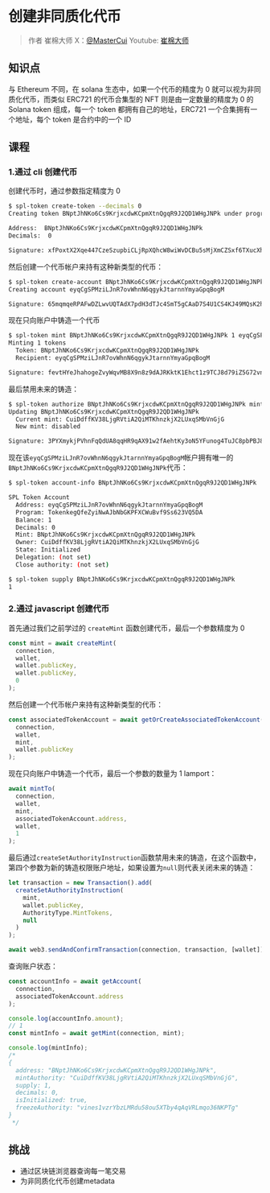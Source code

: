 # 创建非同质化代币

> 作者 崔棉大师 X：[@MasterCui](https://x.com/@MasterCui) Youtube: [崔棉大师](https://www.youtube.com/channel/UCv4y5qSUbJ8UC3CUmBPC_BA)

## 知识点

与 Ethereum 不同，在 solana 生态中，如果一个代币的精度为 0 就可以视为非同质化代币，而类似 ERC721 的代币合集型的 NFT 则是由一定数量的精度为 0 的 Solana token 组成，每一个 token 都拥有自己的地址，ERC721 一个合集拥有一个地址，每个 token 是合约中的一个 ID

## 课程

### 1.通过 cli 创建代币

创建代币时，通过参数指定精度为 0

```sh
$ spl-token create-token --decimals 0
Creating token BNptJhNKo6Cs9KrjxcdwKCpmXtnQgqR9J2QD1WHgJNPk under program TokenkegQfeZyiNwAJbNbGKPFXCWuBvf9Ss623VQ5DA

Address:  BNptJhNKo6Cs9KrjxcdwKCpmXtnQgqR9J2QD1WHgJNPk
Decimals:  0

Signature: xfPoxtX2Xqe447CzeSzupbiCLjRpXQhcW8wiWvDCBu5sMjXmCZSxf6TXucXh96Zjr5jaFowp6N9HR4pF4fUYSLj
```

然后创建一个代币帐户来持有这种新类型的代币：

```sh
$ spl-token create-account BNptJhNKo6Cs9KrjxcdwKCpmXtnQgqR9J2QD1WHgJNPk
Creating account eyqCgSPMziLJnR7ovWhnN6qgykJtarnnYmyaGpqBogM

Signature: 65mqmqeRPAFwDZLwvUQTAdX7pdH3dTJc4SmT5gCAaD7S4U1CS4KJ49MQsK2h3n7Tnz2Bcapi1cZdH3xe5XRm4KSU
```

现在只向账户中铸造一个代币

```sh
$ spl-token mint BNptJhNKo6Cs9KrjxcdwKCpmXtnQgqR9J2QD1WHgJNPk 1 eyqCgSPMziLJnR7ovWhnN6qgykJtarnnYmyaGpqBogM
Minting 1 tokens
  Token: BNptJhNKo6Cs9KrjxcdwKCpmXtnQgqR9J2QD1WHgJNPk
  Recipient: eyqCgSPMziLJnR7ovWhnN6qgykJtarnnYmyaGpqBogM

Signature: fevtHYeJhahogeZvyWqvMB8X9n8z9dAJRKktK1Ehct1z9TCJ8d79iZ5G72vnDzD3n3nqqZBNE86dQHYG12N1da8
```

最后禁用未来的铸造：

```sh
$ spl-token authorize BNptJhNKo6Cs9KrjxcdwKCpmXtnQgqR9J2QD1WHgJNPk mint --disable
Updating BNptJhNKo6Cs9KrjxcdwKCpmXtnQgqR9J2QD1WHgJNPk
  Current mint: CuiDdffKV38LjgRVtiA2QiMTKhnzkjX2LUxqSMbVnGjG
  New mint: disabled

Signature: 3PYXmykjPVhnFqQdUA8qqHR9qAX91w2fAehtKy3oN5YFunog4TuJC8pbPBJ8moGdxfenSoE6R53C6J5DE4SRP1n4
```

现在该`eyqCgSPMziLJnR7ovWhnN6qgykJtarnnYmyaGpqBogM`帐户拥有唯一的`BNptJhNKo6Cs9KrjxcdwKCpmXtnQgqR9J2QD1WHgJNPk`代币：

```sh
$ spl-token account-info BNptJhNKo6Cs9KrjxcdwKCpmXtnQgqR9J2QD1WHgJNPk

SPL Token Account
  Address: eyqCgSPMziLJnR7ovWhnN6qgykJtarnnYmyaGpqBogM
  Program: TokenkegQfeZyiNwAJbNbGKPFXCWuBvf9Ss623VQ5DA
  Balance: 1
  Decimals: 0
  Mint: BNptJhNKo6Cs9KrjxcdwKCpmXtnQgqR9J2QD1WHgJNPk
  Owner: CuiDdffKV38LjgRVtiA2QiMTKhnzkjX2LUxqSMbVnGjG
  State: Initialized
  Delegation: (not set)
  Close authority: (not set)
```

```sh
$ spl-token supply BNptJhNKo6Cs9KrjxcdwKCpmXtnQgqR9J2QD1WHgJNPk
1
```

### 2.通过 javascript 创建代币

首先通过我们之前学过的 `createMint` 函数创建代币，最后一个参数精度为 0

```js
const mint = await createMint(
  connection,
  wallet,
  wallet.publicKey,
  wallet.publicKey,
  0
);
```

然后创建一个代币帐户来持有这种新类型的代币：

```js
const associatedTokenAccount = await getOrCreateAssociatedTokenAccount(
  connection,
  wallet,
  mint,
  wallet.publicKey
);
```

现在只向账户中铸造一个代币，最后一个参数的数量为 1 lamport：

```js
await mintTo(
  connection,
  wallet,
  mint,
  associatedTokenAccount.address,
  wallet,
  1
);
```

最后通过`createSetAuthorityInstruction`函数禁用未来的铸造，在这个函数中，第四个参数为新的铸造权限账户地址，如果设置为`null`则代表关闭未来的铸造：

```js
let transaction = new Transaction().add(
  createSetAuthorityInstruction(
    mint,
    wallet.publicKey,
    AuthorityType.MintTokens,
    null
  )
);

await web3.sendAndConfirmTransaction(connection, transaction, [wallet]);
```

查询账户状态：

```js
const accountInfo = await getAccount(
  connection,
  associatedTokenAccount.address
);

console.log(accountInfo.amount);
// 1
const mintInfo = await getMint(connection, mint);

console.log(mintInfo);
/*
{
  address: "BNptJhNKo6Cs9KrjxcdwKCpmXtnQgqR9J2QD1WHgJNPk",
  mintAuthority: "CuiDdffKV38LjgRVtiA2QiMTKhnzkjX2LUxqSMbVnGjG",
  supply: 1,
  decimals: 0,
  isInitialized: true,
  freezeAuthority: "vines1vzrYbzLMRdu58ou5XTby4qAqVRLmqo36NKPTg"
}
 */
```

## 挑战

- 通过区块链浏览器查询每一笔交易
- 为非同质化代币创建metadata
